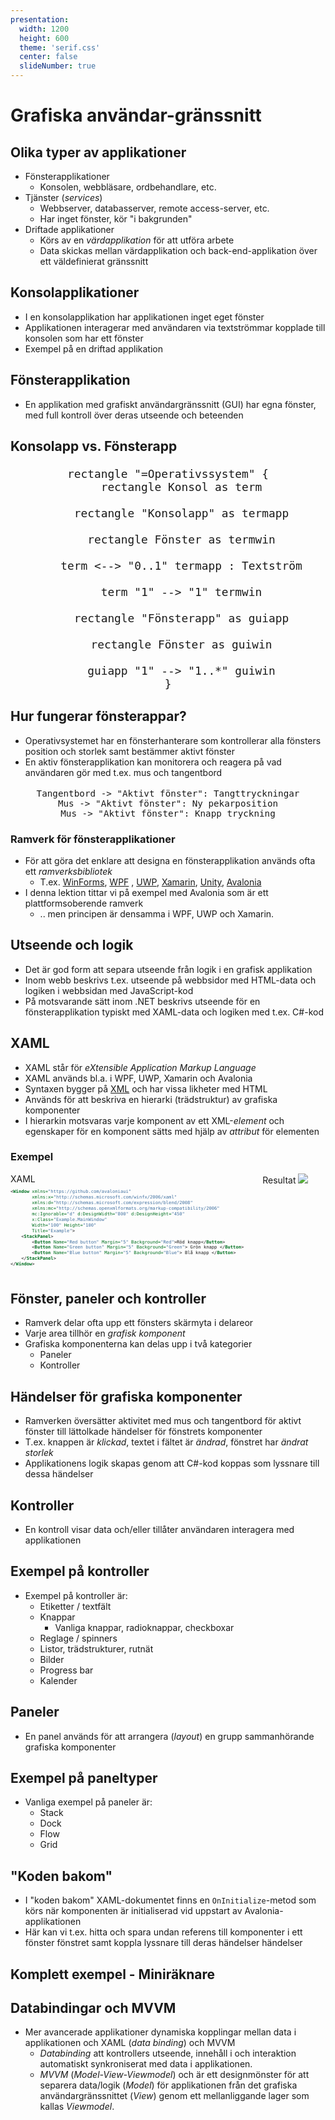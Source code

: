 ```yaml
---
presentation:
  width: 1200
  height: 600
  theme: 'serif.css'
  center: false
  slideNumber: true
---
```

<style type="text/css">
  .reveal h1 {
    display: inline;
    text-align: center;
    display: flex;
    flex-direction: column;
    align-items: center;
  }
  .reveal p {
    text-align: left;
  }
  .reveal ul {
    display: block;
  }
  .reveal ol {
    display: block;
  }
  .reveal section {
    resize: false;
    width: 100%;
    height: 100;
    text-align: left;
   
  }
  .reveal pre {
    zoom: 110%;
  }
  div.slides{
    border: 1px solid black;
  }
  .reveal code {
    zoom: 90%;
  }
</style>

<!-- slide -->

# Grafiska användar-gränssnitt

<!-- slide -->

## Olika typer av applikationer

- Fönsterapplikationer
  - Konsolen, webbläsare, ordbehandlare, etc. 
- Tjänster (*services*)
  - Webbserver, databasserver, remote access-server,  etc.
  - Har inget fönster, kör "i bakgrunden"
- Driftade applikationer
  - Körs av en *värdapplikation* för att utföra arbete 
  - Data skickas mellan värdapplikation och back-end-applikation över ett väldefinierat gränssnitt

<!-- slide -->


## Konsolapplikationer

- I en konsolapplikation har applikationen inget eget fönster
- Applikationen interagerar med användaren via textströmmar kopplade till konsolen som har ett fönster
- Exempel på en driftad applikation

<!-- slide -->

## Fönsterapplikation

- En applikation med grafiskt användargränssnitt (GUI) har egna fönster, med full kontroll över deras utseende och beteenden


<!-- slide -->

## Konsolapp vs. Fönsterapp

<center style="zoom: 1.5">

```plantuml
rectangle "=Operativssystem" {
    rectangle Konsol as term

    rectangle "Konsolapp" as termapp

    rectangle Fönster as termwin

    term <--> "0..1" termapp : Textström

    term "1" --> "1" termwin

    rectangle "Fönsterapp" as guiapp

    rectangle Fönster as guiwin

    guiapp "1" --> "1..*" guiwin
}
```

</center>

<!-- slide -->

## Hur fungerar fönsterappar?

- Operativsystemet har en fönsterhanterare som kontrollerar alla fönsters position och storlek samt bestämmer aktivt fönster
- En aktiv fönsterapplikation kan monitorera och reagera på vad användaren gör med t.ex. mus och tangentbord

<center style="zoom: 1.2">

```plantuml
Tangentbord -> "Aktivt fönster": Tangttryckningar
Mus -> "Aktivt fönster": Ny pekarposition
Mus -> "Aktivt fönster": Knapp tryckning
```

</center>
<!-- slide -->

### Ramverk för fönsterapplikationer

- För att göra det enklare att designa en fönsterapplikation används ofta ett *ramverksbibliotek*
  - T.ex. [WinForms](https://docs.microsoft.com/en-us/dotnet/desktop/winforms/overview/?view=netdesktop-5.0), [WPF](https://docs.microsoft.com/en-us/visualstudio/designers/getting-started-with-wpf?view=vs-2019) , [UWP](https://docs.microsoft.com/en-us/windows/uwp/), [Xamarin](https://dotnet.microsoft.com/apps/xamarin), [Unity](https://unity.com/), [Avalonia](https://avaloniaui.net/)
- I denna lektion tittar vi på exempel med Avalonia som är ett plattformsoberende ramverk
  - .. men principen är densamma i WPF, UWP och Xamarin. 

<!-- slide -->

## Utseende och logik

- Det är god form att separa utseende från logik i en grafisk applikation
- Inom webb beskrivs t.ex. utseende på webbsidor med HTML-data och logiken i webbsidan med JavaScript-kod
- På motsvarande sätt inom .NET beskrivs utseende för en fönsterapplikation typiskt med XAML-data och logiken med t.ex. C#-kod

<!-- slide -->

## XAML

- XAML står för *eXtensible Application Markup Language*
- XAML används bl.a. i WPF, UWP, Xamarin och Avalonia
- Syntaxen bygger på [XML](https://www.w3schools.com/xml/) och har vissa likheter med HTML
- Används för att beskriva en hierarki (trädstruktur) av grafiska komponenter
- I hierarkin motsvaras varje komponent av ett XML-*element* och egenskaper för en komponent sätts med hjälp av *attribut* för elementen

<!-- slide -->

### Exempel



<div style="display: flex">

<div style="width: 80%">
XAML

<div style="zoom: 0.6">

```xml
<Window xmlns="https://github.com/avaloniaui"
        xmlns:x="http://schemas.microsoft.com/winfx/2006/xaml"
        xmlns:d="http://schemas.microsoft.com/expression/blend/2008"
        xmlns:mc="http://schemas.openxmlformats.org/markup-compatibility/2006"
        mc:Ignorable="d" d:DesignWidth="800" d:DesignHeight="450"
        x:Class="Example.MainWindow"
        Width="100" Height="100"
        Title="Example">    
    <StackPanel>
        <Button Name="Red button" Margin="5" Background="Red">Röd knapp</Button>
        <Button Name="Green button" Margin="5" Background="Green"> Grön knapp </Button>
        <Button Name="Blue button" Margin="5" Background="Blue"> Blå knapp </Button>
    </StackPanel>
</Window>
```
</div>
</div>

<div>
Resultat

<image style="border: none; zoom: 1" src="fig/red%20green%20blue%20buttons.png"/>
</div>

</div>


<!-- slide -->

## Fönster, paneler och kontroller

- Ramverk delar ofta upp ett fönsters skärmyta i delareor
- Varje area tillhör en *grafisk komponent*
- Grafiska komponenterna kan delas upp i två kategorier
  - Paneler
  - Kontroller

<!-- slide -->

## Händelser för grafiska komponenter

- Ramverken översätter aktivitet med mus och tangentbord för aktivt fönster till lättolkade händelser för fönstrets komponenter
- T.ex. knappen är *klickad*, textet i fältet är *ändrad*, fönstret har *ändrat storlek*
- Applikationens logik skapas genom att C#-kod koppas som lyssnare till dessa händelser

<!-- slide -->

## Kontroller

- En kontroll visar data och/eller tillåter användaren interagera med applikationen
  
<!-- slide -->

## Exempel på kontroller

- Exempel på kontroller är:
  - Etiketter / textfält
  - Knappar
    - Vanliga knappar, radioknappar, checkboxar
  - Reglage / spinners
  - Listor, trädstrukturer, rutnät
  - Bilder
  - Progress bar
  - Kalender

<!-- slide -->

## Paneler

- En panel används för att arrangera (*layout*) en grupp sammanhörande grafiska komponenter

<!-- slide -->

## Exempel på paneltyper

- Vanliga exempel på paneler är:
  - Stack
  - Dock
  - Flow
  - Grid 

<!-- slide -->

## "Koden bakom"

- I "koden bakom" XAML-dokumentet finns en ``OnInitialize``-metod som körs när komponenten är initialiserad vid uppstart av Avalonia-applikationen
- Här kan vi t.ex. hitta och spara undan referens till  komponenter i ett fönster fönstret samt koppla lyssnare till deras händelser händelser

<!-- slide -->

## Komplett exempel - Miniräknare

<!-- slide -->

## Databindingar och MVVM

- Mer avancerade applikationer dynamiska kopplingar mellan data i applikationen och XAML (*data binding*) och MVVM
  - *Databinding* att kontrollers utseende, innehåll i och interaktion automatiskt synkroniserat med data i applikationen.
  - *MVVM* (*Model-View-Viewmodel*) och är ett designmönster för att separera data/logik (*Model*) för applikationen från det grafiska användargränssnittet (*View*) genom ett mellanliggande lager som kallas  *Viewmodel*. 










